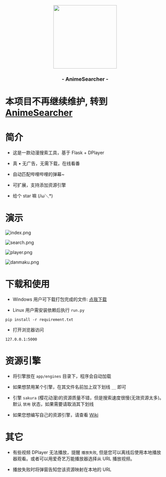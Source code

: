 <p align="center"><img src="https://ae01.alicdn.com/kf/U150c6f229b47468781c941fdd80545eak.png" width="200"></p>
<h3 align="center">- AnimeSearcher -</h3>

# 本项目不再继续维护, 转到 [AnimeSearcher](https://github.com/zaxtyson/AnimeSearcher)
 
# 简介  
- 这是一款动漫搜索工具，基于 Flask + DPlayer  

- 真 • 无广告，无需下载，在线看番

- 自动匹配哔哩哔哩的弹幕~

- 可扩展，支持添加资源引擎

- 给个 star 嘛 (/ω＼*)

# 演示

![index.png](https://ae01.alicdn.com/kf/U34b0554a6fe34130b3dd63fa1219d8ccF.png)

![search.png](https://ae01.alicdn.com/kf/Uae60f959a38b4ab48bfefcbfccf79da9D.png)

![player.png](https://ae01.alicdn.com/kf/U7f5d5f92ac3b42e1981889c6bf47d4cfm.png)

![danmaku.png](https://s2.ax1x.com/2020/02/11/1o2PMQ.png)

# 下载和使用

- Windows 用户可下载打包完成的文件: [点我下载](https://www.lanzous.com/b0f19w6aj)

- Linux 用户需安装依赖后执行 `run.py`
```
pip install -r requirement.txt
```

- 打开浏览器访问
```
127.0.0.1:5000
```

# 资源引擎

- 将引擎放在 `app/engines` 目录下，程序会自动加载

- 如果想禁用某个引擎，在其文件名前加上双下划线 `__` 即可

- 引擎 `sakura` (樱花动漫)的资源质量不错，但是搜索速度很慢(无效资源太多)。默认 `禁用` 状态，如果需要请取消其下划线

- 如果您想编写自己的资源引擎，请查看 [Wiki](https://github.com/zaxtyson/AnimeSearcher/wiki)  


# 其它

- 有些视频 DPlayer 无法播放，提醒 `播放失败`, 但是您可以离线后使用本地播放器观看。或者可以用爱奇艺万能播放器选择从 URL 播放视频。

- 播放失败时将弹窗告知您该资源映射在本地的 URL

